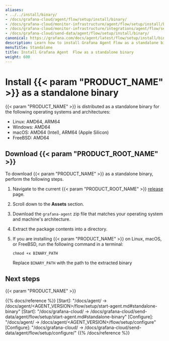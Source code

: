 ```yaml
---
aliases:
- ../../install/binary/
- /docs/grafana-cloud/agent/flow/setup/install/binary/
- /docs/grafana-cloud/monitor-infrastructure/agent/flow/setup/install/binary/
- /docs/grafana-cloud/monitor-infrastructure/integrations/agent/flow/setup/install/binary/
- /docs/grafana-cloud/send-data/agent/flow/setup/install/binary/
canonical: https://grafana.com/docs/agent/latest/flow/setup/install/binary/
description: Learn how to install Grafana Agent Flow as a standalone binary
menuTitle: Standalone
title: Install Grafana Agent  Flow as a standalone binary
weight: 600
---
```


# Install {{< param "PRODUCT_NAME" >}} as a standalone binary

{{< param "PRODUCT_NAME" >}} is distributed as a standalone binary for the following operating systems and architectures:

* Linux: AMD64, ARM64
* Windows: AMD64
* macOS: AMD64 (Intel), ARM64 (Apple Silicon)
* FreeBSD: AMD64

## Download {{< param "PRODUCT_ROOT_NAME" >}}

To download {{< param "PRODUCT_NAME" >}} as a standalone binary, perform the following steps.

1. Navigate to the current {{< param "PRODUCT_ROOT_NAME" >}} [release](https://github.com/grafana/agent/releases) page.

1. Scroll down to the **Assets** section.

1. Download the `grafana-agent` zip file that matches your operating system and machine's architecture.

1. Extract the package contents into a directory.

1. If you are installing {{< param "PRODUCT_NAME" >}} on Linux, macOS, or FreeBSD, run the following command in a terminal:

   ```shell
   chmod +x BINARY_PATH
   ```

   Replace `BINARY_PATH` with the path to the extracted binary

## Next steps

{{< param "PRODUCT_NAME" >}}

{{% docs/reference %}}
[Start]: "/docs/agent/ -> /docs/agent/<AGENT_VERSION>/flow/setup/start-agent.md#standalone-binary"
[Start]: "/docs/grafana-cloud/ -> /docs/grafana-cloud/send-data/agent/flow/setup/start-agent.md#standalone-binary"
[Configure]: "/docs/agent/ -> /docs/agent/<AGENT_VERSION>/flow/setup/configure"
[Configure]: "/docs/grafana-cloud/ -> /docs/grafana-cloud/send-data/agent/flow/setup/configure/"
{{% /docs/reference %}}
